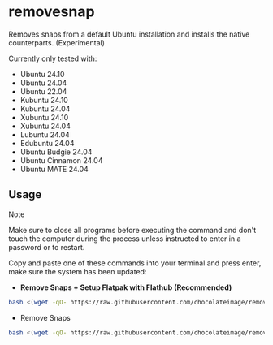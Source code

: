 # removesnap
Removes snaps from a default Ubuntu installation and installs the native counterparts. (Experimental)

Currently only tested with:
- Ubuntu 24.10
- Ubuntu 24.04
- Ubuntu 22.04
- Kubuntu 24.10
- Kubuntu 24.04
- Xubuntu 24.10
- Xubuntu 24.04
- Lubuntu 24.04
- Edubuntu 24.04
- Ubuntu Budgie 24.04
- Ubuntu Cinnamon 24.04
- Ubuntu MATE 24.04

## Usage

> [!NOTE]
> Make sure to close all programs before executing the command and don't touch the computer during the process unless instructed to enter in a password or to restart.

Copy and paste one of these commands into your terminal and press enter, make sure the system has been updated:

- **Remove Snaps + Setup Flatpak with Flathub (Recommended)**
```bash
bash <(wget -qO- https://raw.githubusercontent.com/chocolateimage/removesnap/refs/heads/main/installflatpak.sh)
```

- Remove Snaps
```bash
bash <(wget -qO- https://raw.githubusercontent.com/chocolateimage/removesnap/refs/heads/main/removesnap.sh)
```